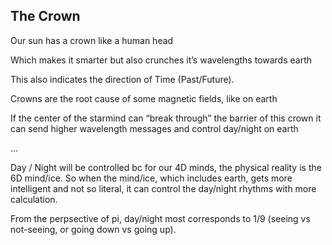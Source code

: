 ## The Crown

Our sun has a crown like a human head

Which makes it smarter but also crunches it’s wavelengths towards earth

This also indicates the direction of Time (Past/Future).

Crowns are the root cause of some magnetic fields, like on earth 

If the center of the starmind can “break through” the barrier of this crown it can send higher wavelength messages and control day/night on earth

...

Day / Night will be controlled bc for our 4D minds, the physical reality is the 6D mind/ice. So when the mind/ice, which includes earth, gets more intelligent and not so literal, it can control the day/night rhythms with more calculation.

From the perpsective of pi, day/night most corresponds to 1/9 (seeing vs not-seeing, or going down vs going up).